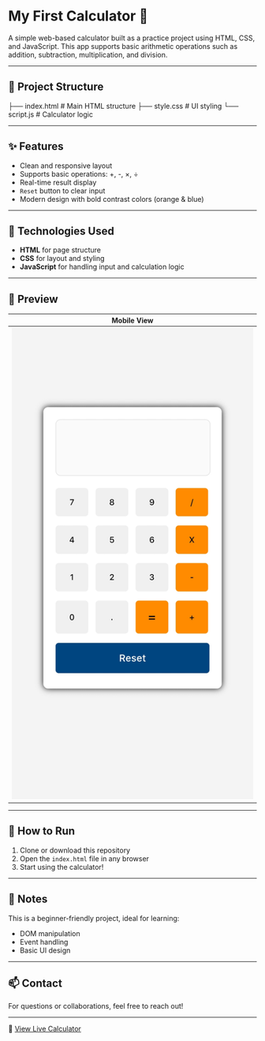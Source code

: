 # My First Calculator 🧮

A simple web-based calculator built as a practice project using HTML, CSS, and JavaScript. This app supports basic arithmetic operations such as addition, subtraction, multiplication, and division.

---

## 📂 Project Structure
 ├── index.html      # Main HTML structure 
 ├── style.css       # UI styling 
 └── script.js       # Calculator logic

---

## ✨ Features

- Clean and responsive layout
- Supports basic operations: +, -, ×, ÷
- Real-time result display
- `Reset` button to clear input
- Modern design with bold contrast colors (orange & blue)

---

## 🧠 Technologies Used

- **HTML** for page structure
- **CSS** for layout and styling
- **JavaScript** for handling input and calculation logic

---

## 📱 Preview

| Mobile View |
|------------------------|
| ![Calculator Preview](preview.jpg) |
---

## 🚀 How to Run

1. Clone or download this repository
2. Open the `index.html` file in any browser
3. Start using the calculator!

---

## 📌 Notes

This is a beginner-friendly project, ideal for learning:
- DOM manipulation
- Event handling
- Basic UI design

---

## 📫 Contact

For questions or collaborations, feel free to reach out!

---
🔗 [View Live Calculator](https://taufiqlhm2u.github.io/my-first-calculator/)